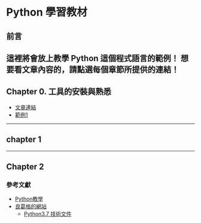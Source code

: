 # Python 學習教材

## 前言
這裡將會放上教學 Python 這個程式語言的範例！
想要看文章內容的，請點選每個章節所提供的連結！
----- 
## Chapter 0. 工具的安裝與熟悉
+ [文章連結](http://python.onlinedoc.tw/2021/02/python3.html)
+ [範例1](ch0/hello.py)

-----

## chapter 1
-----
## Chapter 2

### 參考文獻
+ [Python教學](https://www.learncodewithmike.com/2019/11/python46.html)
+ [良葛格的網站](https://openhome.cc/Gossip/Python/)
  - [Python3.7 技術文件](https://openhome.cc/Gossip/Books/index.html#Python37)

